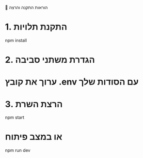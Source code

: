 🚀 הוראות התקנה והרצה
# 1. התקנת תלויות
npm install

# 2. הגדרת משתני סביבה
# ערוך את קובץ .env עם הסודות שלך

# 3. הרצת השרת
npm start

# או במצב פיתוח
npm run dev
